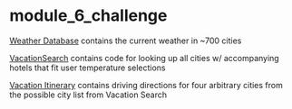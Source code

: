 # module_6_challenge
[Weather Database](Weather_Database) contains the current weather in ~700 cities

[VacationSearch](Vacation_Search) contains code for looking up all cities w/ accompanying hotels that fit user temperature selections

[Vacation Itinerary](Vacation_Itinerary) contains driving directions for four arbitrary cities from the possible city list from Vacation Search
